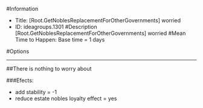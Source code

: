 #Information
 - Title: [Root.GetNoblesReplacementForOtherGovernments] worried
 - ID: ideagroups.1301
#Description
[Root.GetNoblesReplacementForOtherGovernments] worried
#Mean Time to Happen:
Base time = 1 days

#Options

___
##There is nothing to worry about

###Efects:<ul><li>add stability = -1</li><li>reduce estate nobles loyalty effect = yes</li></ul>
